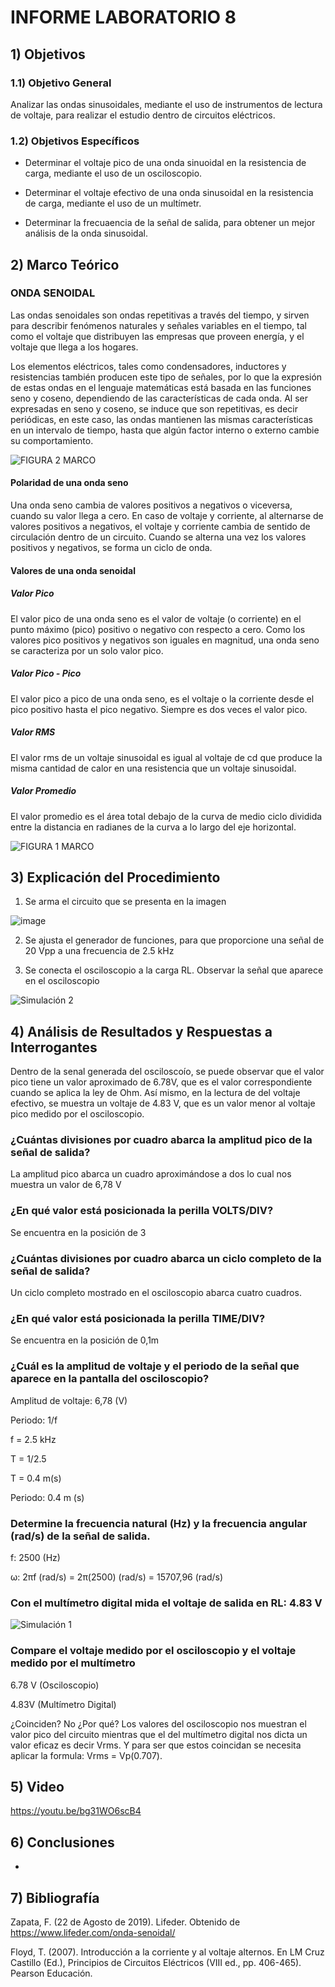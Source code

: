 # INFORME LABORATORIO 8

## 1) Objetivos

### 1.1) Objetivo General

Analizar las ondas sinusoidales, mediante el uso de instrumentos de lectura de voltaje, para realizar el estudio dentro de circuitos eléctricos.

### 1.2) Objetivos Específicos

- Determinar el voltaje pico de una onda sinuoidal en la resistencia de carga, mediante el uso de un osciloscopio.

- Determinar el voltaje efectivo de una onda sinusoidal en la resistencia de carga, mediante el uso de un multímetr.

- Determinar la frecuaencia de la señal de salida, para obtener un mejor análisis de la onda sinusoidal.

## 2) Marco Teórico

### ONDA SENOIDAL

Las ondas senoidales son ondas repetitivas a través del tiempo, y sirven para describir fenómenos naturales  y señales variables en el tiempo, tal como el voltaje que distribuyen las empresas que proveen energía, y el voltaje que llega a los hogares.

Los elementos eléctricos, tales como condensadores, inductores y resistencias también producen este tipo de señales, por lo que la expresión de estas ondas en el lenguaje matemáticas está basada en las funciones seno y coseno, dependiendo de las características de cada onda. Al ser expresadas en seno y coseno, se induce que son repetitivas, es decir periódicas, en este caso, las ondas mantienen las mismas características en un intervalo de tiempo, hasta que algún factor interno o externo cambie su comportamiento.

![FIGURA 2 MARCO](https://user-images.githubusercontent.com/99141342/155038318-eb0f14c5-21d7-4ea4-b083-1bd87ccc30e6.PNG)


#### Polaridad de una onda seno

Una onda seno cambia de valores positivos a negativos o viceversa, cuando su valor llega a cero. En caso de voltaje y corriente, al alternarse de valores positivos a negativos, el voltaje y corriente cambia de sentido de circulación dentro de un circuito. Cuando se alterna una vez los valores positivos y negativos, se forma un ciclo de onda.

#### Valores de una onda senoidal

##### Valor Pico

El valor pico de una onda seno es el valor de voltaje (o corriente) en el punto máximo (pico) positivo o negativo con respecto a cero. Como los valores pico positivos y negativos son iguales en magnitud, una onda seno se caracteriza por un solo valor pico.

##### Valor Pico - Pico

El valor pico a pico de una onda seno, es el voltaje o la corriente desde el pico positivo hasta el pico negativo. Siempre es dos veces el valor pico.

##### Valor RMS

El valor rms de un voltaje sinusoidal es igual al voltaje de cd que produce la misma cantidad  de calor en una resistencia que un voltaje sinusoidal.

##### Valor Promedio

El valor promedio es el área total debajo de la curva de medio ciclo dividida entre la distancia en radianes de la curva a lo largo del eje horizontal.

![FIGURA 1 MARCO](https://user-images.githubusercontent.com/99141342/155038346-ce9e6f5e-b4d0-4c0a-84be-0633a94c0fef.PNG)


## 3) Explicación del Procedimiento

1. Se arma el circuito que se presenta en la imagen

![image](https://user-images.githubusercontent.com/99141342/155038034-3dff1d2f-5fde-46e7-8ad1-145a778ee532.png)

2. Se ajusta el generador de funciones, para que proporcione una señal de 20 Vpp a una frecuencia de 2.5 kHz

3. Se conecta el osciloscopio a la carga RL. Observar la señal que aparece en el osciloscopio

![Simulación 2](https://user-images.githubusercontent.com/99141342/155048769-4ebf3b37-8a43-47ba-b8b7-3cebe2473aa9.jpeg)



## 4) Análisis de Resultados y Respuestas a Interrogantes

Dentro de la senal generada del osciloscoío, se puede observar que el valor pico tiene un valor aproximado de 6.78V, que es el valor correspondiente cuando se aplica la ley de Ohm. Así mismo, en la lectura de del voltaje efectivo, se muestra un voltaje de 4.83 V, que es un valor menor al voltaje pico medido por el osciloscopio.

###  ¿Cuántas divisiones por cuadro abarca la amplitud pico de la señal de salida?

La amplitud pico abarca un cuadro aproximándose a dos lo cual nos muestra un valor de 6,78 V

###  ¿En qué valor está posicionada la perilla VOLTS/DIV?

Se encuentra en la posición de 3

###  ¿Cuántas divisiones por cuadro abarca un ciclo completo de la señal de salida?

Un ciclo completo mostrado en el osciloscopio abarca cuatro cuadros.

### ¿En qué valor está posicionada la perilla TIME/DIV?

Se encuentra en la posición de 0,1m

###  ¿Cuál es la amplitud de voltaje y el periodo de la señal que aparece en la pantalla del osciloscopio?

Amplitud de voltaje: 6,78 (V)

Periodo: 1/f

f = 2.5 kHz

T = 1/2.5

T = 0.4 m(s)

Periodo: 0.4 m (s)

###  Determine la frecuencia natural (Hz) y la frecuencia angular (rad/s) de la señal de salida.

f:  2500 (Hz)

ω: 2πf (rad/s) = 2π(2500) (rad/s) = 15707,96 (rad/s)

### Con el multímetro digital mida el voltaje de salida en RL: 4.83 V 

![Simulación 1](https://user-images.githubusercontent.com/99141342/155048759-9b2bb902-e12c-42ff-a094-6e0a0fa5db5e.jpeg)

### Compare el voltaje medido por el osciloscopio y el voltaje medido por el multímetro

6.78 V (Osciloscopio)

4.83V (Multímetro Digital)

¿Coinciden? No ¿Por qué? Los valores del osciloscopio nos muestran el valor pico del circuito mientras que el del multímetro digital nos dicta un valor eficaz es decir Vrms. Y para ser que estos coincidan se necesita aplicar la formula:  Vrms = Vp(0.707).

## 5) Video

https://youtu.be/bg31WO6scB4

## 6) Conclusiones

- 

## 7) Bibliografía

Zapata, F. (22 de Agosto de 2019). Lifeder. Obtenido de https://www.lifeder.com/onda-senoidal/

Floyd, T. (2007). Introducción a la corriente y al voltaje alternos. En LM Cruz Castillo (Ed.), Principios de Circuitos Eléctricos (VIII ed., pp. 406-465). Pearson Educación.

